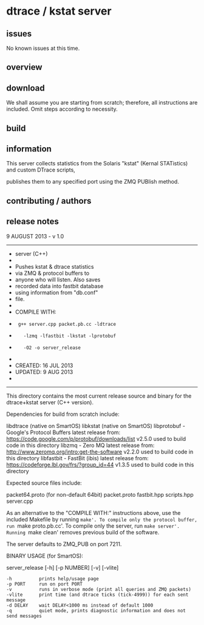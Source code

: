 dtrace / kstat server
=====================

issues
------
No known issues at this time.

overview
--------

download
--------
We shall assume you are starting from scratch; therefore, all instructions are included. Omit steps according to necessity.


build
-----


information
-----------
This server collects statistics from the Solaris "kstat" (Kernal STATistics) and custom DTrace scripts, 

publishes them to any specified port using the ZMQ PUBlish method.


contributing / authors
----------------------



release notes
-------------
9 AUGUST 2013 - v 1.0




___


*  server (C++)
*                                                 
*    Pushes kstat & dtrace statistics
*    via ZMQ & protocol buffers to
*    anyone who will listen. Also saves
*    recorded data into fastbit database
*    using information from "db.conf"
*    file.
*
*    COMPILE WITH:
*      g++ server.cpp packet.pb.cc -ldtrace
*        -lzmq -lfastbit -lkstat -lprotobuf
*        -O2 -o server_release
*
*    CREATED:  16 JUL 2013
*    UPDATED:   9 AUG 2013
*
* * * * * * * * * * * * * * * * * * * * * * *

 This directory contains the most current release source
 and binary for the dtrace+kstat server (C++ version).


 Dependencies for build from scratch include:

  libdtrace (native on SmartOS)
  libkstat  (native on SmartOS)
  libprotobuf - Google's Protocol Buffers
    latest release from: https://code.google.com/p/protobuf/downloads/list
    v2.5.0 used to build code in this directory
  libzmq - Zero MQ 
    latest release from: http://www.zeromq.org/intro:get-the-software
    v2.2.0 used to build code in this directory
  libfastbit - FastBit (ibis)
    latest release from: https://codeforge.lbl.gov/frs/?group_id=44
    v1.3.5 used to build code in this directory

 Expected source files include:

  packet64.proto   (for non-default 64bit)
  packet.proto
  fastbit.hpp
  scripts.hpp
  server.cpp


 As an alternative to the "COMPILE WITH:" instructions above, use the
 included Makefile by running `make'. To compile only the protocol buffer,
 run `make proto.pb.cc'. To compile only the server, run `make server'. Running
 `make clean' removes previous build of the software.

 The server defaults to ZMQ_PUB on port 7211. 


 BINARY USAGE (for SmartOS):

  server_release [-h] [-p NUMBER] [-v] [-vlite]

    -h          prints help/usage page
    -p PORT     run on port PORT
    -v          runs in verbose mode (print all queries and ZMQ packets)
    -vlite      print time (and dtrace ticks (tick-4999)) for each sent message
    -d DELAY    wait DELAY<1000 ms instead of default 1000
    -q          quiet mode, prints diagnostic information and does not send messages
